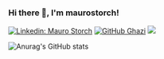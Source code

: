 ### Hi there 👋, I'm maurostorch!

[![Linkedin: Mauro Storch](https://img.shields.io/badge/-Mauro-blue?style=flat-square&logo=Linkedin&logoColor=white&link=https://www.linkedin.com/in/maurostorch/)](https://www.linkedin.com/in/maurostorch/)
[![GitHub Ghazi](https://img.shields.io/github/followers/maurostorch?label=follow&style=social)](https://github.com/maurostorch)
![](https://komarev.com/ghpvc/?username=maurostorch)

![Anurag's GitHub stats](https://github-readme-stats.vercel.app/api?username=maurostorch&count_private=true&show_icons=true)

<!--
**maurostorch/maurostorch** is a ✨ _special_ ✨ repository because its `README.md` (this file) appears on your GitHub profile.

Here are some ideas to get you started:

- 🔭 I’m currently working on ...
- 🌱 I’m currently learning ...
- 👯 I’m looking to collaborate on ...
- 🤔 I’m looking for help with ...
- 💬 Ask me about ...
- 📫 How to reach me: ...
- 😄 Pronouns: ...
- ⚡ Fun fact: ...
-->
